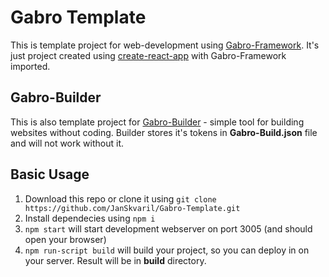 # Gabro Template
This is template project for web-development using [Gabro-Framework](https://github.com/JanSkvaril/Gabro-Framework). It's just project created using [create-react-app](https://create-react-app.dev/docs/getting-started/) with Gabro-Framework imported.
## Gabro-Builder
This is also template project for [Gabro-Builder](https://github.com/JanSkvaril/Gabro-Builder) - simple tool for building websites without coding. Builder stores it's tokens in **Gabro-Build.json** file and will not work without it. 
## Basic Usage
1. Download this repo or clone it using `git clone https://github.com/JanSkvaril/Gabro-Template.git`
2. Install dependecies using `npm i`
3. `npm start` will start development webserver on port 3005 (and should open your browser)
4. `npm run-script build` will build your project, so you can deploy in on your server. Result will be in **build** directory.
